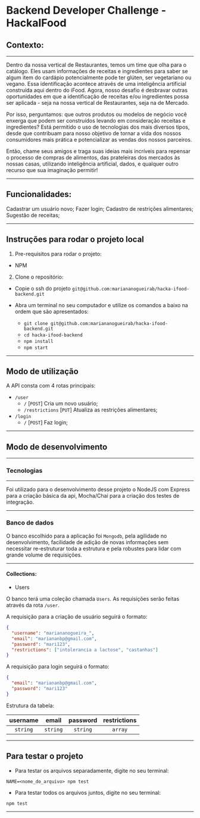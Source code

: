 # Backend Developer Challenge - HackaIFood

## Contexto:

---

Dentro da nossa vertical de Restaurantes, temos um time que olha para o catálogo. Eles usam informações de receitas e ingredientes para saber se algum item do cardápio potencialmente pode ter glúten, ser vegetariano ou vegano. Essa identificação acontece através de uma inteligência artificial construída aqui dentro do iFood. Agora, nosso desafio é desbravar outras oportunidades em que a identificação de receitas e/ou ingredientes possa ser aplicada - seja na nossa vertical de Restaurantes, seja na de Mercado.

Por isso, perguntamos: que outros produtos ou modelos de negócio você enxerga que podem ser construídos levando em consideração receitas e ingredientes? Está permitido o uso de tecnologias dos mais diversos tipos, desde que
contribuam para nosso objetivo de tornar a vida dos nossos consumidores mais prática e potencializar as vendas dos nossos parceiros.

Então, chame seus amigos e traga suas ideias mais incríveis para repensar o
processo de compras de alimentos, das prateleiras dos mercados às nossas casas,
utilizando inteligência artificial, dados, e qualquer outro recurso que sua
imaginação permitir!

---

## Funcionalidades:
Cadastrar um usuário novo;
Fazer login;
Cadastro de restrições alimentares;
Sugestão de receitas;

---

## Instruções para rodar o projeto local

1. Pre-requisitos para rodar o projeto:

- NPM

2. Clone o repositório:

- Copie o ssh do projeto `git@github.com:mariananogueirab/hacka-ifood-backend.git`

- Abra um terminal no seu computador e utilize os comandos a baixo na ordem que são apresentados:

  * `git clone git@github.com:mariananogueirab/hacka-ifood-backend.git`
  * `cd hacka-ifood-backend`
  * `npm install`
  * `npm start`

---

## Modo de utilização

A API consta com 4 rotas principais: 
* `/user`
  * `/` [`POST`]  Cria um novo usuário;
  * `/restrictions` [`PUT`] Atualiza as restrições alimentares;
* `/login`
  * `/` [`POST`]  Faz login;

---

## Modo de desenvolvimento

---

### Tecnologias

---

Foi utilizado para o desenvolvimento desse projeto o NodeJS com Express para a criação básica da api, Mocha/Chai para a criação dos testes de integração.

---

### Banco de dados

O banco escolhido para a aplicação foi `Mongodb`, pela agilidade no desenvolvimento, facilidade de adição de novas informações sem necessitar re-estruturar toda a estrutura e pela robustes para lidar com grande volume de requisições.

---

#### Collections:

* Users

O banco terá uma coleção chamada `Users`.
As requisições serão feitas através da rota `/user`.

A requisição para a criação de usuário seguirá o formato:

```json
{
  "username": "mariananogueira_",
  "email": "mariananbp@gmail.com",
  "password": "mari123",
  "restrictions": ["intolerancia a lactose", "castanhas"]
}
```

A requisição para login seguirá o formato:

```json
{
  "email": "mariananbp@gmail.com",
  "password": "mari123"
}
```

Estrutura da tabela:

|   username   |  email   |  password   |  restrictions   |
| :----------: | :------: | :---------: | :-------------: |
|   `string`   | `string` |   `string`  |     `array`     |

---

## Para testar o projeto

- Para testar os arquivos separadamente, digite no seu terminal:

`NAME=<nome_do_arquivo> npm test`

- Para testar todos os arquivos juntos, digite no seu terminal:

`npm test`

---